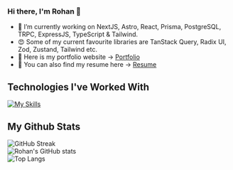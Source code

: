 ### Hi there, I'm Rohan 👋

- 🔭 I’m currently working on NextJS, Astro, React, Prisma, PostgreSQL, TRPC, ExpressJS, TypeScript & Tailwind.
- :heart_eyes: Some of my current favourite libraries are TanStack Query, Radix UI, Zod, Zustand, Tailwind etc.
- :link: Here is my portfolio website -> [Portfolio](https://rohanshrestha.dev)
- :page_facing_up: You can also find my resume here -> [Resume](https://rohanshrestha.dev/resume.pdf)

## Technologies I've Worked With
[![My Skills](https://skillicons.dev/icons?i=nextjs,astro,vite,webpack,react,redux,prisma,mysql,mongodb,ts,js,tailwind,sass,materialui,css,html,nodejs,express,c,cpp,py,linux)](https://rohanshrestha.dev)

## My Github Stats
![GitHub Streak](https://streak-stats.demolab.com?user=rohanshrestha01&theme=tokyonight&hide_border=true&border_radius=20)
<br/>
![Rohan's GitHub stats](https://github-readme-stats.vercel.app/api?username=rohanshrestha01&count_private=true&show_icons=true&theme=tokyonight&hide_border=true&border_radius=20) &emsp; &emsp;
<br/>
![Top Langs](https://github-readme-stats.vercel.app/api/top-langs/?username=rohanshrestha01&theme=tokyonight&layout=compact&hide_border=true&border_radius=20)
